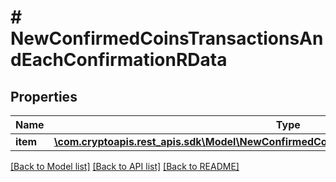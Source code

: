 # # NewConfirmedCoinsTransactionsAndEachConfirmationRData

## Properties

Name | Type | Description | Notes
------------ | ------------- | ------------- | -------------
**item** | [**\com.cryptoapis.rest_apis.sdk\Model\NewConfirmedCoinsTransactionsAndEachConfirmationRI**](NewConfirmedCoinsTransactionsAndEachConfirmationRI.md) |  |

[[Back to Model list]](../../README.md#models) [[Back to API list]](../../README.md#endpoints) [[Back to README]](../../README.md)
